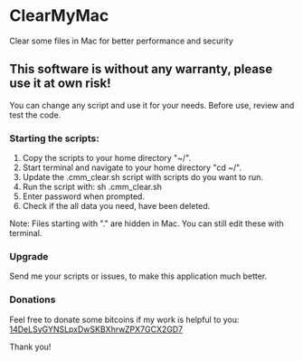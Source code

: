 # ClearMyMac
Clear some files in Mac for better performance and security

This software is without any warranty, please use it at own risk!
-----------------------------------------------------------------

You can change any script and use it for your needs.
Before use, review and test the code.

### Starting the scripts:
1. Copy the scripts to your home directory "~/".
2. Start terminal and navigate to your home directory "cd ~/".
3. Update the .cmm_clear.sh script with scripts do you want to run.
4. Run the script with: sh .cmm_clear.sh
5. Enter password when prompted.
6. Check if the all data you need, have been deleted.

Note: Files starting with "." are hidden in Mac. You can still edit these with terminal.

### Upgrade
Send me your scripts or issues, to make this application much better.

### Donations ###
Feel free to donate some bitcoins if my work is helpful to you: [14DeLSyGYNSLpxDwSKBXhrwZPX7GCX2GD7](https://link.btc.horse/?label=ClearMyMac#14DeLSyGYNSLpxDwSKBXhrwZPX7GCX2GD7)

Thank you!
